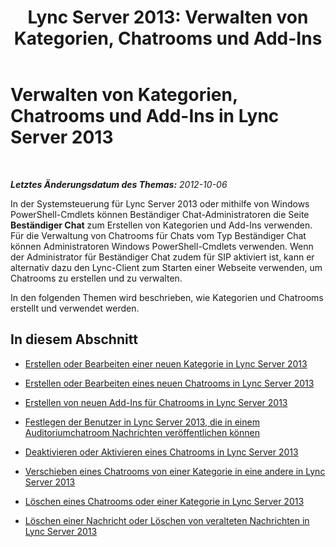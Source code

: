 ﻿---
title: 'Lync Server 2013: Verwalten von Kategorien, Chatrooms und Add-Ins'
TOCTitle: Verwalten von Kategorien, Chatrooms und Add-Ins
ms:assetid: a9807031-7369-4a51-9369-6f09bec24141
ms:mtpsurl: https://technet.microsoft.com/de-de/library/Gg412799(v=OCS.15)
ms:contentKeyID: 49295033
ms.date: 05/19/2016
mtps_version: v=OCS.15
ms.translationtype: HT
---

# Verwalten von Kategorien, Chatrooms und Add-Ins in Lync Server 2013

 

_**Letztes Änderungsdatum des Themas:** 2012-10-06_

In der Systemsteuerung für Lync Server 2013 oder mithilfe von Windows PowerShell-Cmdlets können Beständiger Chat-Administratoren die Seite **Beständiger Chat** zum Erstellen von Kategorien und Add-Ins verwenden. Für die Verwaltung von Chatrooms für Chats vom Typ Beständiger Chat können Administratoren Windows PowerShell-Cmdlets verwenden. Wenn der Administrator für Beständiger Chat zudem für SIP aktiviert ist, kann er alternativ dazu den Lync-Client zum Starten einer Webseite verwenden, um Chatrooms zu erstellen und zu verwalten.

In den folgenden Themen wird beschrieben, wie Kategorien und Chatrooms erstellt und verwendet werden.

## In diesem Abschnitt

  - [Erstellen oder Bearbeiten einer neuen Kategorie in Lync Server 2013](lync-server-2013-creating-or-editing-a-new-category.md)

  - [Erstellen oder Bearbeiten eines neuen Chatrooms in Lync Server 2013](lync-server-2013-creating-or-editing-a-new-room.md)

  - [Erstellen von neuen Add-Ins für Chatrooms in Lync Server 2013](lync-server-2013-creating-new-add-ins-for-rooms.md)

  - [Festlegen der Benutzer in Lync Server 2013, die in einem Auditoriumchatroom Nachrichten veröffentlichen können](lync-server-2013-setting-who-can-post-messages-in-an-auditorium-chat-room.md)

  - [Deaktivieren oder Aktivieren eines Chatrooms in Lync Server 2013](lync-server-2013-disabling-or-enabling-a-chat-room.md)

  - [Verschieben eines Chatrooms von einer Kategorie in eine andere in Lync Server 2013](lync-server-2013-moving-a-chat-room-from-one-category-to-another.md)

  - [Löschen eines Chatrooms oder einer Kategorie in Lync Server 2013](lync-server-2013-deleting-a-chat-room-or-category.md)

  - [Löschen einer Nachricht oder Löschen von veralteten Nachrichten in Lync Server 2013](lync-server-2013-deleting-a-message-or-purging-obsolete-messages.md)

